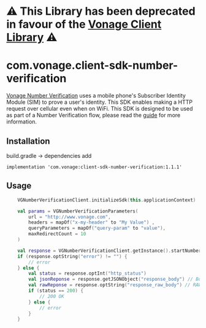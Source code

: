 # :warning: This Library has been deprecated in favour of the [Vonage Client Library](https://github.com/Vonage/vonage-android-client-library) :warning: 


# com.vonage.client-sdk-number-verification

[Vonage Number Verification](https://developer.vonage.com/en/number-verification/overview) uses a mobile phone's Subscriber Identity Module (SIM) to prove a user's identity. This SDK enables making a HTTP request over cellular even when on WiFi. This SDK is designed to be used as part of a Number Verification flow, please read the [guide](https://developer.vonage.com/en/getting-started-network/authentication) for more information.

## Installation

build.gradle -> dependencies add

```
implementation 'com.vonage:client-sdk-number-verification:1.1.1'
```

## Usage

```kotlin
    VGNumberVerificationClient.initializeSdk(this.applicationContext)

    val params = VGNumberVerificationParameters(
        url = "http://www.vonage.com",
        headers = mapOf("x-my-header" to "My Value") ,
        queryParameters = mapOf("query-param" to "value"),
        maxRedirectCount = 10
    )

    val response = VGNumberVerificationClient.getInstance().startNumberVerification(params, true)
    if (response.optString("error") != "") {
        // error
    } else {
        val status = response.optInt("http_status")
        val jsonReponse = response.getJSONObject("response_body") // Body of response parsed to JSON (NULL if not JSON)
        val rawReponse = response.optString("response_raw_body") // RAW string of response body (Only populated if not JSON)
        if (status == 200) {
            // 200 OK
        } else {
            // error
        }
    }
```
